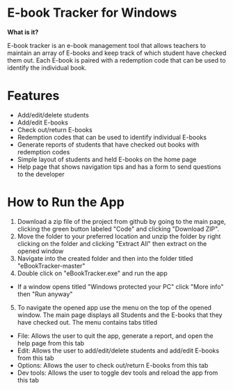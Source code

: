 # **E-book Tracker for Windows**

**What is it?**

E-book tracker is an e-book management tool that allows teachers to maintain an array of E-books and keep track of which student have checked them out. Each E-book is paired with a redemption code that can be used to identify the individual book.

# **Features**

- Add/edit/delete students
- Add/edit E-books
- Check out/return E-books
- Redemption codes that can be used to identify individual E-books
- Generate reports of students that have checked out books with redemption codes
- Simple layout of students and held E-books on the home page
- Help page that shows navigation tips and has a form to send questions to the developer

# **How to Run the App**

1. Download a zip file of the project from github by going to the main page, clicking the green button labeled &quot;Code&quot; and clicking &quot;Download ZIP&quot;.
2. Move the folder to your preferred location and unzip the folder by right clicking on the folder and clicking &quot;Extract All&quot; then extract on the opened window
3. Navigate into the created folder and then into the folder titled &quot;eBookTracker-master&quot;
4. Double click on &quot;eBookTracker.exe&quot; and run the app
  * If a window opens titled &quot;Windows protected your PC&quot; click &quot;More info&quot; then &quot;Run anyway&quot;
5. To navigate the opened app use the menu on the top of the opened window. The main page displays all Students and the E-books that they have checked out. The menu contains tabs titled
  * File: Allows the user to quit the app, generate a report, and open the help page from this tab
  * Edit: Allows the user to add/edit/delete students and add/edit E-books from this tab
  * Options: Allows the user to check out/return E-books from this tab
  * Dev tools: Allows the user to toggle dev tools and reload the app from this tab

